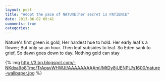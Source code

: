 ```yaml
---
layout: post
title: "Adopt the pace of NATURE:her secret is PATIENCE"
date: 2013-06-02 00:41
comments: true
categories: 
---
```

Nature's first green is gold,
Her hardest hue to hold.
Her early leaf's a flower;
But only so an hour.
Then leaf subsides to leaf.
So Eden sank to grief,
So dawn goes down to day.
Nothing gold can stay

{% img http://3.bp.blogspot.com/-NKdxa9o8Tmc/TrApsvWHWJI/AAAAAAAAAmI/MtDy8jUENPU/s1600/nature-wallpaper.jpg %}
